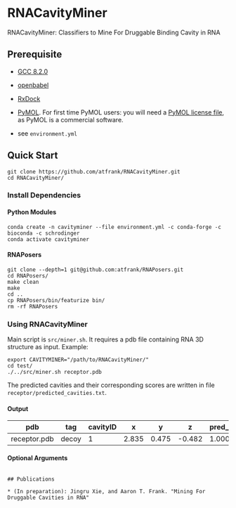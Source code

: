 # RNACavityMiner
RNACavityMiner: Classifiers to Mine For Druggable Binding Cavity in RNA

## Prerequisite
* [GCC 8.2.0]()

* [openbabel](http://openbabel.org/wiki/Category:Installation)

* [RxDock](https://www.rxdock.org/)

* [PyMOL](https://pymol.org/). For first time PyMOL users: you will need a [PyMOL license file](https://pymol.org/2/buy.html?q=buy), as PyMOL is a commercial software.

* see `environment.yml`

## Quick Start
```
git clone https://github.com/atfrank/RNACavityMiner.git
cd RNACavityMiner/
```
### Install Dependencies

#### Python Modules
```
conda create -n cavityminer --file environment.yml -c conda-forge -c bioconda -c schrodinger
conda activate cavityminer
```

#### RNAPosers
```
git clone --depth=1 git@github.com:atfrank/RNAPosers.git
cd RNAPosers/
make clean
make
cd ..
cp RNAPosers/bin/featurize bin/
rm -rf RNAPosers
```

### Using RNACavityMiner
Main script is `src/miner.sh`. It requires a pdb file containing RNA 3D structure as input.
Example:
```
export CAVITYMINER="/path/to/RNACavityMiner/"
cd test/
./../src/miner.sh receptor.pdb
```
The predicted cavities and their corresponding scores are written in file `receptor/predicted_cavities.txt`.

#### Output
| pdb          | tag   | cavityID | x     | y     | z      | pred_MLP | pred_XGB | pred_RF | pred_LR | pred_Extra|
|--------------|-------|----------|-------|-------|--------|----------|----------|---------|----------|----------|
| receptor.pdb | decoy | 1        | 2.835 | 0.475 | -0.482 | 1.000    | 0.886    | 0.705   | 1.000    | 0.886    |

#### Optional Arguments
```

## Publications

* (In preparation): Jingru Xie, and Aaron T. Frank. "Mining For Druggable Cavities in RNA"
